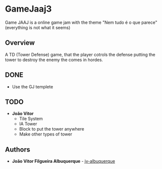 # GameJaaj3
Game JAAJ is a online game jam with the theme "Nem tudo é o que parece" (everything is not what it seems)


## Overview
A TD (Tower Defense) game, that the player cotrols the defense putting the tower to destroy the enemy the comes in hordes.

## DONE
* Use the GJ templete

## TODO
* **João Vitor**
   * Tile System
   * IA Tower
   * Block to put the tower anywhere
   * Make other types of tower

## Authors
* **João Vitor Filgueira Albuquerque** - [jv-albuquerque](https://github.com/jv-albuquerque)
